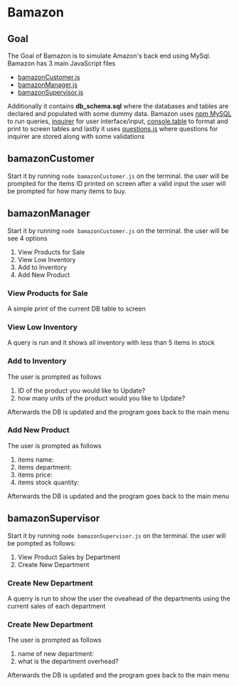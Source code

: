 # Bamazon

## Goal

The Goal of Bamazon is to simulate Amazon's back end using MySql. Bamazon has 3 main JavaScript files 

* [bamazonCustomer.js](#bamazoncustomer)
* [bamazonManager.js](#bamazonmanager)
* [bamazonSupervisor.js](#bamazonsupervisor)

Additionally it contains __db_schema.sql__ where the databases and tables are declared and populated with some 
dummy data. Bamazon uses [npm MySQL](https://www.npmjs.com/package/mysql) to run queries, [inquirer](https://www.npmjs.com/package/inquirer) for user interface/input, [console.table](https://www.npmjs.com/package/console.table) to format and print to screen tables and lastly it uses [questions.js](./questions.js) where questions for inquirer are stored along with some validations


 ## bamazonCustomer

 Start it by running `node bamazonCustomer.js` on the terminal. the user will be prompted for the items ID printed on screen after a valid input the user will be prompted for how many items to buy.


## bamazonManager

 Start it by running `node bamazonCustomer.js` on the terminal. the user will be see 4 options

 1. View Products for Sale
 2. View Low Inventory
 3. Add to Inventory
 4. Add New Product


### View Products for Sale  

A simple print of the current DB table to screen

### View Low Inventory

A query is run and it shows all inventory with less than 5 items in stock

### Add to Inventory

The user is prompted as follows 

1. ID of the product you would like to Update?
2. how many units of the product would you like to Update?

Afterwards the DB is updated and the program goes back to the main menu

### Add New Product

The user is prompted as follows 

1. items name:
2. items department:
3. items price:
4. items stock quantity:

Afterwards the DB is updated and the program goes back to the main menu

## bamazonSupervisor

Start it by running `node bamazonSupervisor.js` on the terminal. the user will be pompted as follows:

1. View Product Sales by Department
2. Create New Department

### Create New Department

A querry is run to show the user the oveahead of the departments using the current sales of each department

### Create New Department

The user is prompted as follows

1. name of new department:
2. what is the department overhead?

Afterwards the DB is updated and the program goes back to the main menu

